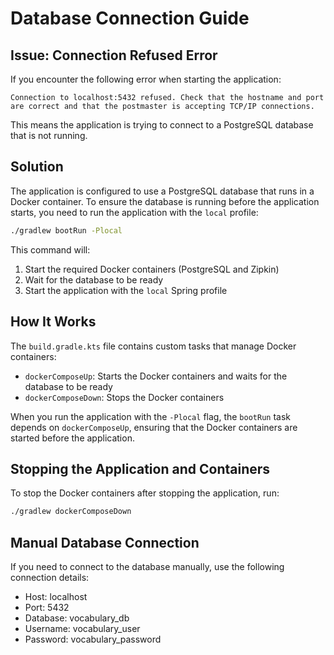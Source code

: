 # Database Connection Guide

## Issue: Connection Refused Error

If you encounter the following error when starting the application:

```
Connection to localhost:5432 refused. Check that the hostname and port are correct and that the postmaster is accepting TCP/IP connections.
```

This means the application is trying to connect to a PostgreSQL database that is not running.

## Solution

The application is configured to use a PostgreSQL database that runs in a Docker container. To ensure the database is running before the application starts, you need to run the application with the `local` profile:

```bash
./gradlew bootRun -Plocal
```

This command will:
1. Start the required Docker containers (PostgreSQL and Zipkin)
2. Wait for the database to be ready
3. Start the application with the `local` Spring profile

## How It Works

The `build.gradle.kts` file contains custom tasks that manage Docker containers:

- `dockerComposeUp`: Starts the Docker containers and waits for the database to be ready
- `dockerComposeDown`: Stops the Docker containers

When you run the application with the `-Plocal` flag, the `bootRun` task depends on `dockerComposeUp`, ensuring that the Docker containers are started before the application.

## Stopping the Application and Containers

To stop the Docker containers after stopping the application, run:

```bash
./gradlew dockerComposeDown
```

## Manual Database Connection

If you need to connect to the database manually, use the following connection details:

- Host: localhost
- Port: 5432
- Database: vocabulary_db
- Username: vocabulary_user
- Password: vocabulary_password